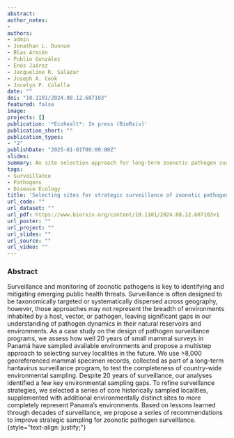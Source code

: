 ```yaml
---
abstract: 
author_notes:
-
authors:
- admin
- Jonathan L. Dunnum
- Blas Armién
- Publio González
- Enós Juárez
- Jacqueline R. Salazar
- Joseph A. Cook
- Jocelyn P. Colella
date: ""
doi: "10.1101/2024.08.12.607103"
featured: false
image:
projects: []
publication: '*Ecohealt*: In press (BioRxiv)'
publication_short: ""
publication_types:
- "2"
publishDate: "2025-01-01T00:00:00Z"
slides: 
summary: An site selection approach for long-term zoonotic pathogen surveillance in Panamá.
tags:
- Surveillance
- Pathogens
- Disease Ecology
title: 'Selecting sites for strategic surveillance of zoonotic pathogens: a case study in Panamá'
url_code: ""
url_dataset: ""
url_pdf: https://www.biorxiv.org/content/10.1101/2024.08.12.607103v1
url_poster: ""
url_project: ""
url_slides: ""
url_source: ""
url_video: ""
---
```


### Abstract

Surveillance and monitoring of zoonotic pathogens is key to identifying and 
mitigating emerging public health threats. Surveillance is often designed to 
be taxonomically targeted or systematically dispersed across geography, however,
those approaches may not represent the breadth of environments inhabited by a 
host, vector, or pathogen, leaving significant gaps in our understanding of 
pathogen dynamics in their natural reservoirs and environments. As a case study 
on the design of pathogen surveillance programs, we assess how well 20 years of 
small mammal surveys in Panamá have sampled available environments and propose a
multistep approach to selecting survey localities in the future. We use >8,000 
georeferenced mammal specimen records, collected as part of a long-term 
hantavirus surveillance program, to test the completeness of country-wide 
environmental sampling. Despite 20 years of surveillance, our analyses 
identified a few key environmental sampling gaps. To refine surveillance
strategies, we selected a series of core historically sampled localities, 
supplemented with additional environmentally distinct sites to more completely 
represent Panama’s environments. Based on lessons learned through decades of 
surveillance, we propose a series of recommendations to improve strategic 
sampling for zoonotic pathogen surveillance.
{style="text-align: justify;"}

<br>
